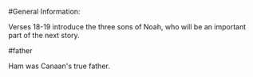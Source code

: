 #General Information:

Verses 18-19 introduce the three sons of Noah, who will be an important part of the next story.

#father

Ham was Canaan's true father.